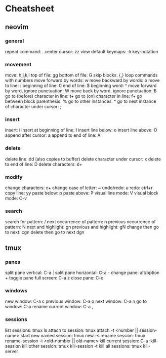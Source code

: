 # Cheatsheet

## neovim

### general
repeat command: .
center cursor: zz
view default keymaps: :h key-notation

### movement
move: h,j,k,l
top of file: gg
bottom of file: G
skip blocks: {,}
loop commands with numbers
move forward by words: w
move backward by words: b
move to line: :<num>
beginning of line: 0
end of line: $
beginning word: ^
move forward by word, ignore punctuation: W
move back by word, ignore punctuation: B
go to (before) character in line: t+<char>
go to (on) character in line: f+<char>
go between block parenthesis: %
go to other instances: *
go to next instance of character under cursor: ;

### insert
insert: i
insert at beginning of line: I
insert line below: o
insert line above: O
append after cursor: a
append to end of line: A

### delete
delete line: dd (also copies to buffer)
delete character under cursor: x
delete to end of line: D
delete characters: d+<command>

### modify
change characters: c+<command>
change case of letter: ~
undo/redo: u
redo: ctrl+r
copy line: yy
paste below: p
paste above: P
visual line mode: V
visual block mode: C-v

### search
search for pattern: /<pattern><Esc>
next occurrence of pattern: n
previous occurrence of pattern: N
next and highlight: gn
previous and highlight: gN
change then go to next: cgn<Esc>
delete then go to next dgn<Esc>

## tmux

### panes
split pane vertical: C-a |
split pane horizontal: C-a -
change pane: alt/option + <arrow-key>
toggle pane full screen: C-a z
close pane: C-d

### windows
new window: C-a c
previous window: C-a p
next window: C-a n
go to window: C-a <number>
rename current window: C-a ,

### sessions
list sessions: tmux ls
attach to session: tmux attach -t <number || session-name>
start new named session: tmux new -s <session-name>
rename session: tmux rename-session -t <old-number || old-name> <new-name>
kill current session: C-a :kill-session
kill other session: tmux kill-session -t <other-session>
kill all sessions: tmux kill-server
